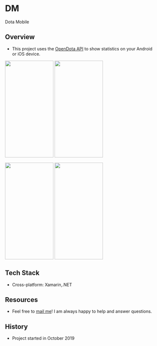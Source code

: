 # DM 
  Dota Mobile
## Overview

* This project uses the [OpenDota API](https://docs.opendota.com/) to show statistics on your Android or iOS device.

<img src="https://i.imgur.com/rDxd2bM.png" height="320" width="160"/> <img src="https://i.imgur.com/4zlnQS9.png" height="320" width="160"/>

<img src="https://i.imgur.com/ZNcutOT.png" height="320" width="160"/> <img src="https://i.imgur.com/C33sWUQ.png" height="320" width="160"/>

## Tech Stack

* Cross-platform: Xamarin,.NET

## Resources

* Feel free to [mail me](mailto:sergomel52@gmail.com?subject=Github%20DM%20project)! I am always happy to help and answer questions.

## History

* Project started in October 2019
